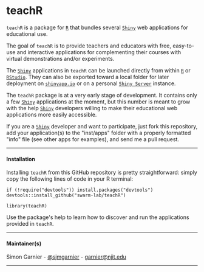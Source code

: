 teachR
======

`teachR` is a package for [`R`](http://www.r-project.org) that bundles several 
[`Shiny`](http://shiny.rstudio.com/) web applications for educational use. 

The goal of `teachR` is to provide teachers and educators with free, easy-to-use
and interactive applications for complementing their courses with virtual 
demonstrations and/or experiments. 

The [`Shiny`](http://shiny.rstudio.com/) applications in `teachR` can be launched 
directly from within [`R`](http://www.r-project.org) or [`RStudio`](http://www.rstudio.com). 
They can also be exported toward a local folder for later deployment 
on [`shinyapp.io`](https://www.shinyapps.io/) or on a personal 
[`Shiny Server`](http://www.rstudio.com/products/shiny/shiny-server/) instance. 

The `teachR` package is at a very early stage of development. It contains only a 
few [`Shiny`](http://shiny.rstudio.com/) applications at the moment, but this 
number is meant to grow with the help [`Shiny`](http://shiny.rstudio.com/) 
developers willing to make their educational web applications more easily 
accessible. 

If you are a [`Shiny`](http://shiny.rstudio.com/) developer and want to 
participate, just fork this repository, add your application(s) to the "inst/apps" 
folder with a properly formatted "info" file (see other apps for examples), and 
send me a pull request. 

---

#### Installation
Installing `teachR` from this GitHub repository is pretty straightforward: 
simply copy the following lines of code in your R terminal: 

```{r}
if (!require("devtools")) install.packages("devtools")
devtools::install_github("swarm-lab/teachR")

library(teachR)
```

Use the package's help to learn how to discover and run the applications provided
in `teachR`. 

---

#### Maintainer(s)
Simon Garnier - [@sjmgarnier](https://twitter.com/sjmgarnier) - 
<garnier@njit.edu>

---